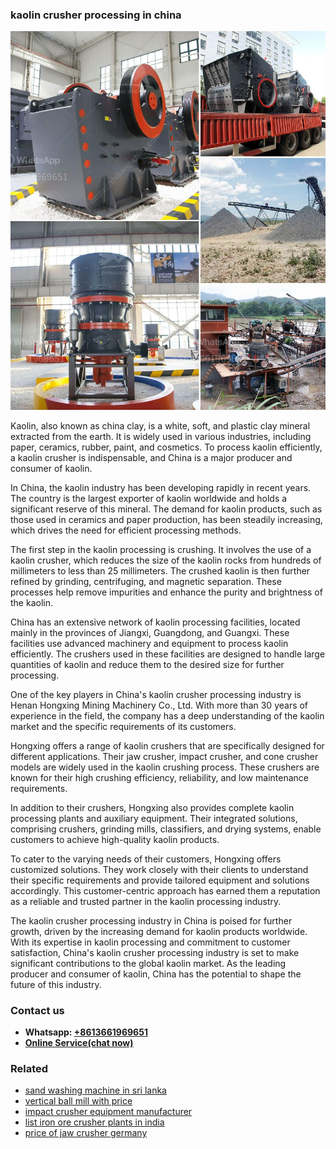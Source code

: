 <h3>kaolin crusher processing in china</h3><img src='1708322629.jpg' alt=''><p>Kaolin, also known as china clay, is a white, soft, and plastic clay mineral extracted from the earth. It is widely used in various industries, including paper, ceramics, rubber, paint, and cosmetics. To process kaolin efficiently, a kaolin crusher is indispensable, and China is a major producer and consumer of kaolin.</p><p>In China, the kaolin industry has been developing rapidly in recent years. The country is the largest exporter of kaolin worldwide and holds a significant reserve of this mineral. The demand for kaolin products, such as those used in ceramics and paper production, has been steadily increasing, which drives the need for efficient processing methods.</p><p>The first step in the kaolin processing is crushing. It involves the use of a kaolin crusher, which reduces the size of the kaolin rocks from hundreds of millimeters to less than 25 millimeters. The crushed kaolin is then further refined by grinding, centrifuging, and magnetic separation. These processes help remove impurities and enhance the purity and brightness of the kaolin.</p><p>China has an extensive network of kaolin processing facilities, located mainly in the provinces of Jiangxi, Guangdong, and Guangxi. These facilities use advanced machinery and equipment to process kaolin efficiently. The crushers used in these facilities are designed to handle large quantities of kaolin and reduce them to the desired size for further processing.</p><p>One of the key players in China's kaolin crusher processing industry is Henan Hongxing Mining Machinery Co., Ltd. With more than 30 years of experience in the field, the company has a deep understanding of the kaolin market and the specific requirements of its customers.</p><p>Hongxing offers a range of kaolin crushers that are specifically designed for different applications. Their jaw crusher, impact crusher, and cone crusher models are widely used in the kaolin crushing process. These crushers are known for their high crushing efficiency, reliability, and low maintenance requirements.</p><p>In addition to their crushers, Hongxing also provides complete kaolin processing plants and auxiliary equipment. Their integrated solutions, comprising crushers, grinding mills, classifiers, and drying systems, enable customers to achieve high-quality kaolin products.</p><p>To cater to the varying needs of their customers, Hongxing offers customized solutions. They work closely with their clients to understand their specific requirements and provide tailored equipment and solutions accordingly. This customer-centric approach has earned them a reputation as a reliable and trusted partner in the kaolin processing industry.</p><p>The kaolin crusher processing industry in China is poised for further growth, driven by the increasing demand for kaolin products worldwide. With its expertise in kaolin processing and commitment to customer satisfaction, China's kaolin crusher processing industry is set to make significant contributions to the global kaolin market. As the leading producer and consumer of kaolin, China has the potential to shape the future of this industry.</p><h3>Contact us</h3><ul><li><strong>Whatsapp:&nbsp;<a href="https://wa.me/8613661969651">+8613661969651</a></strong></li><li><a href="https://swt.shibang-china.com/?git&amp;zhl&amp;kaolin crusher processing in china"><strong>Online Service(chat now)</strong></a></li></ul><h3>Related</h3><ul><li><a href='sand washing machine in sri lanka.md'>sand washing machine in sri lanka</a></li><li><a href='vertical ball mill with price.md'>vertical ball mill with price</a></li><li><a href='impact crusher equipment manufacturer.md'>impact crusher equipment manufacturer</a></li><li><a href='list iron ore crusher plants in india.md'>list iron ore crusher plants in india</a></li><li><a href='price of jaw crusher germany.md'>price of jaw crusher germany</a></li></ul>
